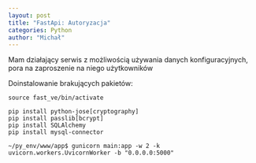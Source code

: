 ```yaml
---
layout: post
title: "FastApi: Autoryzacja"
categories: Python
author: "Michał"
---
```


Mam działający serwis z możliwością używania danych konfiguracyjnych, pora na zaproszenie na niego użytkowników

Doinstalowanie brakujących pakietów:

````
source fast_ve/bin/activate

pip install python-jose[cryptography]
pip install passlib[bcrypt]
pip install SQLAlchemy
pip install mysql-connector
````

```
~/py_env/www/app$ gunicorn main:app -w 2 -k uvicorn.workers.UvicornWorker -b "0.0.0.0:5000"
```
